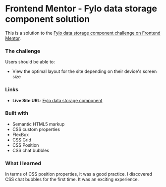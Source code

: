 # Frontend Mentor - Fylo data storage component solution

This is a solution to the [Fylo data storage component challenge on Frontend Mentor](https://www.frontendmentor.io/challenges/fylo-data-storage-component-1dZPRbV5n).

### The challenge

Users should be able to:

- View the optimal layout for the site depending on their device's screen size

### Links

- **Live Site URL**: [Fylo data storage component](https://fylo-data-storage-component-0.netlify.app/)

### Built with

- Semantic HTML5 markup
- CSS custom properties
- FlexBox
- CSS Grid
- CSS Position
- CSS chat bubbles

### What I learned

In terms of CSS position properties, it was a good practice. I discovered CSS chat bubbles for the first time. It was an exciting experience.

